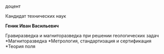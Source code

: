 доцент

Кандидат технических наук

**Геник Иван Васильевич**

Гравиразведка и магниторазведка при решении геологических задач
	*Магниторазведка
	*Метрология, стандартизация и сертификация
	*Теория поля